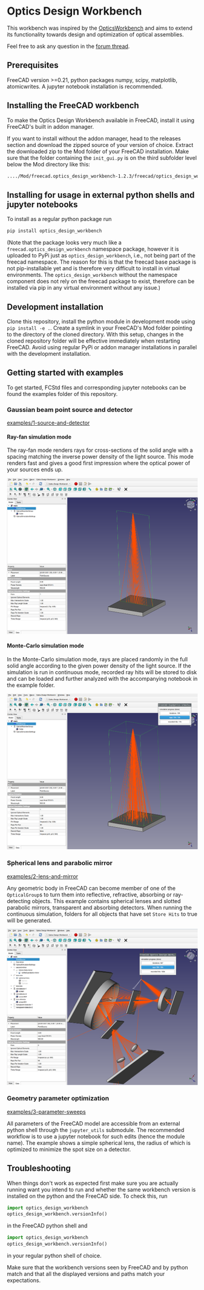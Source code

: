 # Optics Design Workbench

This workbench was inspired by the [OpticsWorkbench](https://github.com/chbergmann/OpticsWorkbench) and aims to extend its functionality towards design and optimization of optical assemblies.

Feel free to ask any question in the [forum thread](https://forum.freecad.org/viewtopic.php?t=89264).


## Prerequisites

FreeCAD version >=0.21, python packages numpy, scipy, matplotlib, atomicwrites. A jupyter notebook installation is recommended.


## Installing the FreeCAD workbench

To make the Optics Design Workbench available in FreeCAD, install it using FreeCAD's built in addon manager.

If you want to install without the addon manager, head to the releases section and download the zipped source of your version of choice. Extract the downloaded zip to the Mod folder of your FreeCAD installation. Make sure that the folder containing the `init_gui.py` is on the third subfolder level below the Mod directory like this:

```bash
..../Mod/freecad.optics_design_workbench-1.2.3/freecad/optics_design_workbench/init_gui.py
```


## Installing for usage in external python shells and jupyter notebooks

To install as a regular python package run

```bash
pip install optics_design_workbench
```

(Note that the package looks very much like a `freecad.optics_design_workbench` namespace package, however it is uploaded to PyPi just as `optics_design_workbench`, i.e., not being part of the freecad namespace. The reason for this is that the freecad base package is not pip-installable yet and is therefore very difficult to install in virtual environments. The `optics_design_workbench` without the namespace component does not rely on the freecad package to exist, therefore can be installed via pip in any virtual environment without any issue.)


## Development installation

Clone this repository, install the python module in development mode using `pip install -e .`. Create a symlink in your FreeCAD's Mod folder pointing to the directory of the cloned directory. With this setup, changes in the cloned repository folder will be effective immediately when restarting FreeCAD. Avoid using regular PyPi or addon manager installations in parallel with the development installation.


## Getting started with examples

To get started, FCStd files and corresponding jupyter notebooks can be found the examples folder of this repository.


### Gaussian beam point source and detector

[examples/1-source-and-detector](./examples/1-source-and-detector)

#### Ray-fan simulation mode

The ray-fan mode renders rays for cross-sections of the solid angle with a spacing matching the inverse power density of the light source. This mode renders fast and gives a good first impression where the optical power of your sources ends up.

![ray-fan mode screenshot](./examples/1-source-and-detector/screenshot-ray-fan.png)


#### Monte-Carlo simulation mode

In the Monte-Carlo simulation mode, rays are placed randomly in the full solid angle according to the given power density of the light source. If the simulation is run in continuous mode, recorded ray hits will be stored to disk and can be loaded and further analyzed with the accompanying notebook in the example folder.

![monte-carlo mode screenshot](./examples/1-source-and-detector/screenshot-monte-carlo.png)


### Spherical lens and parabolic mirror

[examples/2-lens-and-mirror](./examples/2-lens-and-mirror)

Any geometric body in FreeCAD can become member of one of the `OpticalGroup`s to turn them into reflective, refractive, absorbing or ray-detecting objects. This example contains spherical lenses and slotted parabolic mirrors, transparent and absorbing detectors. When running the continuous simulation, folders for all objects that have set `Store Hits` to true will be generated.

![lens and mirror screenshot](./examples/2-lens-and-mirror/screenshot.png)


### Geometry parameter optimization

[examples/3-parameter-sweeps](./examples/3-parameter-sweeps)

All parameters of the FreeCAD model are accessible from an external python shell through the `jupyter_utils` submodule. The recommended workflow is to use a jupyter notebook for such edits (hence the module name). The example shows a simple spherical lens, the radius of which is optimized to minimize the spot size on a detector.


## Troubleshooting

When things don't work as expected first make sure you are actually running want you intend to run and whether the same workbench version is installed on the python and the FreeCAD side. To check this, run

```python
import optics_design_workbench
optics_design_workbench.versionInfo()
```

in the FreeCAD python shell and

```python
import optics_design_workbench
optics_design_workbench.versionInfo()
```

in your regular python shell of choice.

Make sure that the workbench versions seen by FreeCAD and by python match and that all the displayed versions and paths match your expectations.
